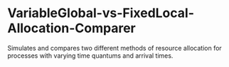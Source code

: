 # VariableGlobal-vs-FixedLocal-Allocation-Comparer
Simulates and compares two different methods of resource allocation for processes with varying time quantums and arrival times.
